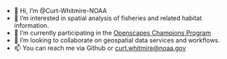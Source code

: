 - 👋 Hi, I’m @Curt-Whitmire-NOAA
- 👀 I’m interested in spatial analysis of fisheries and related habitat information.
- 🌱 I’m currently participating in the [Openscapes Champions Program](https://www.openscapes.org/champions/)
- 💞️ I’m looking to collaborate on geospatial data services and workflows.
- 📫 You can reach me via Github or curt.whitmire@noaa.gov

<!---
Curt-Whitmire-NOAA/Curt-Whitmire-NOAA is a ✨ special ✨ repository because its `README.md` (this file) appears on your GitHub profile.
You can click the Preview link to take a look at your changes.
--->
